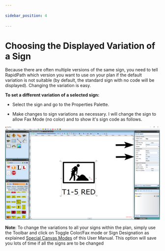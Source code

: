 ```yaml
---

sidebar_position: 4

---
```

# Choosing the Displayed Variation of a Sign

Because there are often multiple versions of the same sign, you need to tell RapidPath which version you want to use on your plan if the default variation is not suitable (by default, the standard sign with no code will be displayed). Changing the variation is easy.

**To set a different variation of a selected sign:**

- Select the sign and go to the Properties Palette.

- Make changes to sign variations as necessary. I will change the sign to allow Fax Mode (no color) and to show it's sign code as follows.

![Changing_a_Signs_Properties](./assets/Changing_a_Signs_Properties.png)

**Note**: To change the variations to all your signs within the plan, simply use the Toolbar and click on Toggle Color/Fax mode or Sign Designation as explained [Special Canvas Modes](/docs/rapidpath/the-canvas/special-canvas-modes-fax-mode-and-sign-designation-mode.md) of this User Manual. This option will save you lots of time if all the signs are to be changed
